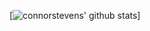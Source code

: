 [![connorstevens' github stats](https://github-readme-stats.vercel.app/api?username=connorstevens&show_icons=true&hide_title=true&theme=dracula)]